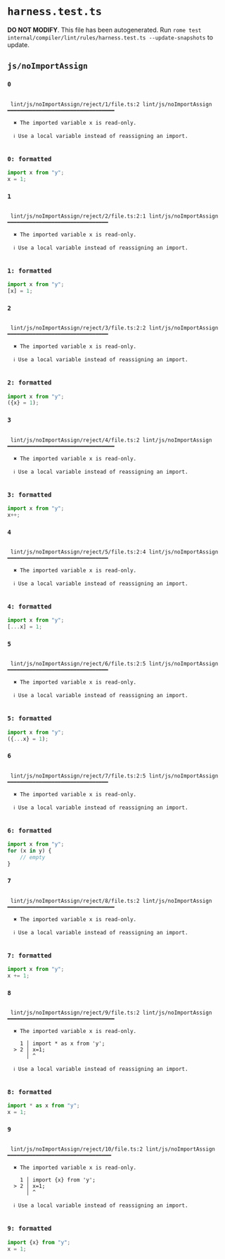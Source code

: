 # `harness.test.ts`

**DO NOT MODIFY**. This file has been autogenerated. Run `rome test internal/compiler/lint/rules/harness.test.ts --update-snapshots` to update.

## `js/noImportAssign`

### `0`

```

 lint/js/noImportAssign/reject/1/file.ts:2 lint/js/noImportAssign ━━━━━━━━━━━━━━━━━━━━━━━━━━━━━━━━━━

  ✖ The imported variable x is read-only.

  ℹ Use a local variable instead of reassigning an import.


```

### `0: formatted`

```ts
import x from "y";
x = 1;

```

### `1`

```

 lint/js/noImportAssign/reject/2/file.ts:2:1 lint/js/noImportAssign ━━━━━━━━━━━━━━━━━━━━━━━━━━━━━━━━

  ✖ The imported variable x is read-only.

  ℹ Use a local variable instead of reassigning an import.


```

### `1: formatted`

```ts
import x from "y";
[x] = 1;

```

### `2`

```

 lint/js/noImportAssign/reject/3/file.ts:2:2 lint/js/noImportAssign ━━━━━━━━━━━━━━━━━━━━━━━━━━━━━━━━

  ✖ The imported variable x is read-only.

  ℹ Use a local variable instead of reassigning an import.


```

### `2: formatted`

```ts
import x from "y";
({x} = 1);

```

### `3`

```

 lint/js/noImportAssign/reject/4/file.ts:2 lint/js/noImportAssign ━━━━━━━━━━━━━━━━━━━━━━━━━━━━━━━━━━

  ✖ The imported variable x is read-only.

  ℹ Use a local variable instead of reassigning an import.


```

### `3: formatted`

```ts
import x from "y";
x++;

```

### `4`

```

 lint/js/noImportAssign/reject/5/file.ts:2:4 lint/js/noImportAssign ━━━━━━━━━━━━━━━━━━━━━━━━━━━━━━━━

  ✖ The imported variable x is read-only.

  ℹ Use a local variable instead of reassigning an import.


```

### `4: formatted`

```ts
import x from "y";
[...x] = 1;

```

### `5`

```

 lint/js/noImportAssign/reject/6/file.ts:2:5 lint/js/noImportAssign ━━━━━━━━━━━━━━━━━━━━━━━━━━━━━━━━

  ✖ The imported variable x is read-only.

  ℹ Use a local variable instead of reassigning an import.


```

### `5: formatted`

```ts
import x from "y";
({...x} = 1);

```

### `6`

```

 lint/js/noImportAssign/reject/7/file.ts:2:5 lint/js/noImportAssign ━━━━━━━━━━━━━━━━━━━━━━━━━━━━━━━━

  ✖ The imported variable x is read-only.

  ℹ Use a local variable instead of reassigning an import.


```

### `6: formatted`

```ts
import x from "y";
for (x in y) {
	// empty
}

```

### `7`

```

 lint/js/noImportAssign/reject/8/file.ts:2 lint/js/noImportAssign ━━━━━━━━━━━━━━━━━━━━━━━━━━━━━━━━━━

  ✖ The imported variable x is read-only.

  ℹ Use a local variable instead of reassigning an import.


```

### `7: formatted`

```ts
import x from "y";
x += 1;

```

### `8`

```

 lint/js/noImportAssign/reject/9/file.ts:2 lint/js/noImportAssign ━━━━━━━━━━━━━━━━━━━━━━━━━━━━━━━━━━

  ✖ The imported variable x is read-only.

    1 │ import * as x from 'y';
  > 2 │ x=1;
      │ ^

  ℹ Use a local variable instead of reassigning an import.


```

### `8: formatted`

```ts
import * as x from "y";
x = 1;

```

### `9`

```

 lint/js/noImportAssign/reject/10/file.ts:2 lint/js/noImportAssign ━━━━━━━━━━━━━━━━━━━━━━━━━━━━━━━━━

  ✖ The imported variable x is read-only.

    1 │ import {x} from 'y';
  > 2 │ x=1;
      │ ^

  ℹ Use a local variable instead of reassigning an import.


```

### `9: formatted`

```ts
import {x} from "y";
x = 1;

```
